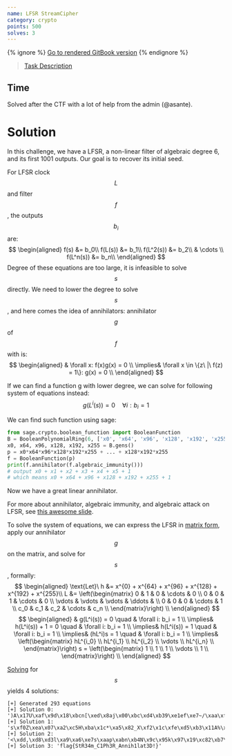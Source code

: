 ```yaml
---
name: LFSR StreamCipher
category: crypto
points: 500
solves: 3
---
```


{% ignore %}
[Go to rendered GitBook version](https://sasdf.cf/ctf-tasks-writeup/)
{% endignore %}

> [Task Description](./task.md)

## Time
Solved after the CTF with a lot of help from the admin (@asante).


# Solution
In this challenge,
we have a LFSR, a non-linear filter of algebraic degree 6, and its first 1001 outputs.
Our goal is to recover its initial seed.

For LFSR clock $$L$$ and filter $$f$$, the outputs $$b_i$$ are:
$$
\begin{aligned}
f(s) &= b_0\\
f(L(s)) &= b_1\\
f(L^2(s)) &= b_2\\
& \cdots \\
f(L^n(s)) &= b_n\\
\end{aligned}
$$
Degree of these equations are too large, it is infeasible to solve $$s$$ directly.
We need to lower the degree to solve $$s$$,
and here comes the idea of annihilators:
annihilator $$g$$ of $$f$$ with is:
$$
\begin{aligned}
&
    \forall x: f(x)g(x) = 0 \\
\implies&
    \forall x \in \{z\ |\ f(z) = 1\}: g(x) = 0 \\
\end{aligned}
$$

If we can find a function g with lower degree,
we can solve for following system of equations instead:
$$
    g(L^i(s)) = 0 \quad \forall i: b_i = 1
$$

We can find such function using sage:
```python
from sage.crypto.boolean_function import BooleanFunction
B = BooleanPolynomialRing(6, ['x0', 'x64', 'x96', 'x128', 'x192', 'x255'])
x0, x64, x96, x128, x192, x255 = B.gens()
p = x0*x64*x96*x128*x192*x255 + ... + x128*x192*x255
f = BooleanFunction(p)
print(f.annihilator(f.algebraic_immunity()))
# output x0 + x1 + x2 + x3 + x4 + x5 + 1
# which means x0 + x64 + x96 + x128 + x192 + x255 + 1
```
Now we have a great linear annihilator.

For more about annihilator, algebraic immunity, and algebraic attack on LFSR,
see [this awesome slide](https://pdfs.semanticscholar.org/a787/7b314149d4c70f9c53f60967c20683f6625a.pdf).

To solve the system of equations,
we can express the LFSR in [matrix form](https://en.wikipedia.org/wiki/Linear-feedback_shift_register#Matrix_forms),
apply our annihilator $$g$$ on the matrix,
and solve for $$s$$, formally:
$$
\begin{aligned}
\text{Let}\ 
    h &= x^{0} + x^{64} + x^{96} + x^{128} + x^{192} + x^{255}\\
    L &= \left(\begin{matrix}
      0      & 1      & 0      & \cdots & 0   \\
      0      & 0      & 1      & \cdots & 0   \\
      \vdots & \vdots & \vdots & \ddots &     \\
      0      & 0      & 0      & \cdots & 1   \\
      c_0    & c_1    & c_2    & \cdots & c_n \\
    \end{matrix}\right) \\
\end{aligned}
$$
$$
\begin{aligned}
&
    g(L^i(s)) = 0 \quad & \forall i: b_i = 1 \\
\implies&
    h(L^i(s)) + 1 = 0 \quad & \forall i: b_i = 1 \\
\implies&
    h(L^i(s)) = 1 \quad & \forall i: b_i = 1 \\
\implies&
    (hL^i)s = 1 \quad & \forall i: b_i = 1 \\
\implies&
    \left(\begin{matrix}
      hL^{i_0} \\
      hL^{i_1} \\
      hL^{i_2} \\
      \vdots \\
      hL^{i_n} \\
    \end{matrix}\right) s 
    =
    \left(\begin{matrix}
      1 \\
      1 \\
      1 \\
      \vdots \\
      1 \\
    \end{matrix}\right)
    \\
\end{aligned}
$$

[Solving]([_files/solve.sage]) for $$s$$ yields 4 solutions:
```
[+] Generated 293 equations
[+] Solution 0: ')A\x17U\xaf\x9d\x18\xbcn[\xed\x8aj\x00\xbc\xd4\xb39\xe1ef\xe7~/\xaa\xf2\xd7\x9e\x99\xdf\xc6j'
[+] Solution 1: 's\xf0Z\xea\x07\xa2\xc5H\xba\x1c*\xa5\x82_X\xf2\x1c\xfe\xd5\xb3\x11A%\xf0\x92\x0c\x8c\xbawa\x83w'
[+] Solution 2: '<\xdd,\xd8\xd3l\xa9\xa6\xe7s\xaap\xabn\xb4N\x9c\x95k\x97\x19\xc82\xb7\t\x92:P\xdd\xfad`'
[+] Solution 3: 'flag{StR34m_C1Ph3R_Annih1lat3D!}'
```

